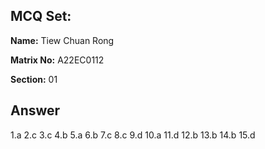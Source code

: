 ## MCQ Set:

**Name:** Tiew Chuan Rong

**Matrix No:** A22EC0112

**Section:** 01

## Answer
1.a
2.c
3.c
4.b
5.a
6.b
7.c
8.c
9.d
10.a
11.d
12.b
13.b
14.b
15.d
